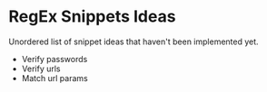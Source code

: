 # RegEx Snippets Ideas
Unordered list of snippet ideas that haven't been implemented yet.

* Verify passwords
* Verify urls
* Match url params
